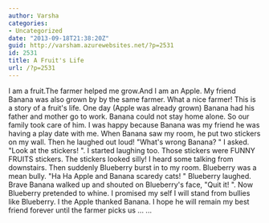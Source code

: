 ```yaml
---
author: Varsha
categories:
- Uncategorized
date: "2013-09-18T21:38:20Z"
guid: http://varsham.azurewebsites.net/?p=2531
id: 2531
title: A Fruit's Life
url: /?p=2531
---
```


I am a fruit.The farmer helped me grow.And I am an Apple. My friend Banana was also grown by by the same farmer. What a nice farmer! This is a story of a fruit's life. One day (Apple was already grown) Banana had his father and mother go to work. Banana could not stay home alone. So our family took care of him. I was happy because Banana was my friend he was having a play date with me. When Banana saw my room, he put two stickers on my wall. Then he laughed out loud!  "What's wrong Banana? " I asked.  "Look at the stickers! ". I started laughing too. Those stickers were FUNNY FRUITS stickers. The stickers looked silly! I heard some talking from downstairs. Then suddenly Blueberry burst in to my room. Blueberry was a mean bully.  "Ha Ha Apple and Banana scaredy cats! " Blueberry laughed. Brave Banana walked up and shouted on Blueberry's face,  "Quit it! ". Now Blueberry pretended to whine. I promised my self I will stand from bullies like Blueberry. I the Apple thanked Banana. I hope he will remain my best friend forever until the farmer picks us ... ...